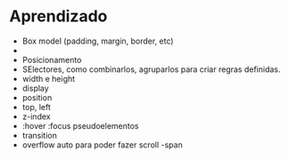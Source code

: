 # Aprendizado

- Box model (padding, margin, border, etc)
- <div>
- Posicionamento
- SElectores, como combinarlos, agruparlos para criar regras definidas.
- width e height
- display
- position
- top, left
- z-index
- :hover :focus pseudoelementos
- transition
- overflow auto para poder fazer scroll
-span

